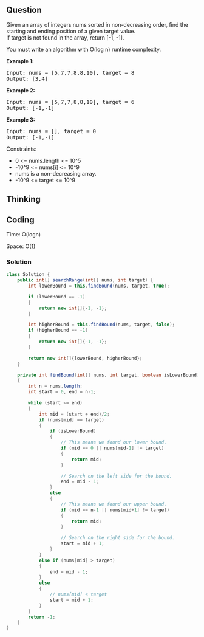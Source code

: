 ## Question
Given an array of integers nums sorted in non-decreasing order, find the starting and ending position of a given target value.    
If target is not found in the array, return [-1, -1].  
  
You must write an algorithm with O(log n) runtime complexity.  

**Example 1:**
<pre>
Input: nums = [5,7,7,8,8,10], target = 8
Output: [3,4]
</pre>

**Example 2:**
<pre>
Input: nums = [5,7,7,8,8,10], target = 6
Output: [-1,-1]
</pre>

**Example 3:**
<pre>
Input: nums = [], target = 0
Output: [-1,-1]
</pre>

Constraints:
* 0 <= nums.length <= 10^5
* -10^9 <= nums[i] <= 10^9
* nums is a non-decreasing array.
* -10^9 <= target <= 10^9

## Thinking


## Coding
Time: O(logn)  

Space: O(1)

### Solution
```java
class Solution {
    public int[] searchRange(int[] nums, int target) {
        int lowerBound = this.findBound(nums, target, true);

        if (lowerBound == -1)
        {
            return new int[]{-1, -1};
        }

        int higherBound = this.findBound(nums, target, false);
        if (higherBound == -1)
        {
            return new int[]{-1, -1};
        }

        return new int[]{lowerBound, higherBound};
    }

    private int findBound(int[] nums, int target, boolean isLowerBound)
    {
        int n = nums.length;
        int start = 0, end = n-1;

        while (start <= end)
        {
            int mid = (start + end)/2;
            if (nums[mid] == target)
            {
                if (isLowerBound)
                {
                    // This means we found our lower bound.
                    if (mid == 0 || nums[mid-1] != target)
                    {
                        return mid;
                    }

                    // Search on the left side for the bound.
                    end = mid - 1;
                }
                else
                {
                    // This means we found our upper bound.
                    if (mid == n-1 || nums[mid+1] != target)
                    {
                        return mid;
                    }

                    // Search on the right side for the bound.
                    start = mid + 1;
                }
            }
            else if (nums[mid] > target)
            {
                end = mid - 1;
            }
            else
            {
                // nums[mid] < target
                start = mid + 1;
            }
        }
        return -1;
    }
}
```